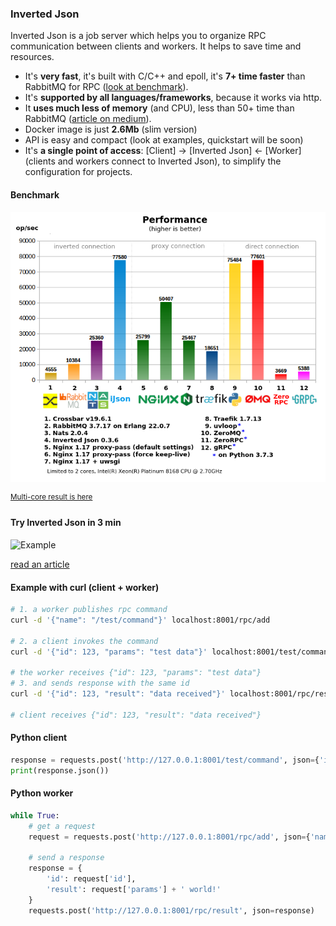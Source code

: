 ### Inverted Json
Inverted Json is a job server which helps you to organize RPC communication between clients and workers. It helps to save time and resources.
* It's **very fast**, it's built with C/C++ and epoll, it's **7+ time faster** than RabbitMQ for RPC ([look at benchmark](#benchmark)).
* It's **supported by all languages/frameworks**, because it works via http.
* It **uses much less of memory** (and CPU), less than 50+ time than RabbitMQ ([article on medium](https://medium.com/@lega911/rpc-benchmark-and-inverted-json-b5ce0bf587be)).
* Docker image is just **2.6Mb** (slim version)
* API is easy and compact (look at examples, quickstart will be soon)
* It's **a single point of access**: [Client] -> [Inverted Json] <- [Worker] (clients and workers connect to Inverted Json), to simplify the configuration for projects.

#### Benchmark
<a id="benchmark"></a>
![Performance](files/performance9.png)

<sup>[Multi-core result is here](files/performance9mc.png)</sup>

#### Try Inverted Json in 3 min
![Example](files/exaple.gif)

[read an article](https://medium.com/@lega911/rpc-benchmark-and-inverted-json-b5ce0bf587be)


#### Example with curl (client + worker)
``` bash
# 1. a worker publishes rpc command
curl -d '{"name": "/test/command"}' localhost:8001/rpc/add

# 2. a client invokes the command
curl -d '{"id": 123, "params": "test data"}' localhost:8001/test/command

# the worker receives {"id": 123, "params": "test data"}
# 3. and sends response with the same id
curl -d '{"id": 123, "result": "data received"}' localhost:8001/rpc/result

# client receives {"id": 123, "result": "data received"}
```

#### Python client
``` python
response = requests.post('http://127.0.0.1:8001/test/command', json={'id': 1, 'params': 'Hello'})
print(response.json())
```

#### Python worker
``` python
while True:
    # get a request
    request = requests.post('http://127.0.0.1:8001/rpc/add', json={'name': '/test/command'}).json()
    
    # send a response
    response = {
        'id': request['id'],
        'result': request['params'] + ' world!'
    }
    requests.post('http://127.0.0.1:8001/rpc/result', json=response)
```
